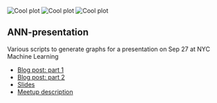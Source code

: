 ![Cool plot](https://raw.github.com/erikbern/ann-presentation/master/tree-full-K.png)
![Cool plot](https://raw.github.com/erikbern/ann-presentation/master/mnist_strips.jpg)
![Cool plot](https://raw.github.com/erikbern/ann-presentation/master/tree-full-K-graphviz.png)

ANN-presentation
----------------

Various scripts to generate graphs for a presentation on Sep 27 at NYC Machine Learning

* [Blog post: part 1](http://erikbern.com/2015/09/24/nearest-neighbor-methods-vector-models-part-1/)
* [Blog post: part 2](http://erikbern.com/2015/10/01/nearest-neighbors-and-vector-models-part-2-how-to-search-in-high-dimensional-spaces/)
* [Slides](http://www.slideshare.net/erikbern/approximate-nearest-neighbor-methods-and-vector-models-nyc-ml-meetup)
* [Meetup description](http://www.meetup.com/NYC-Machine-Learning/events/225265016/)